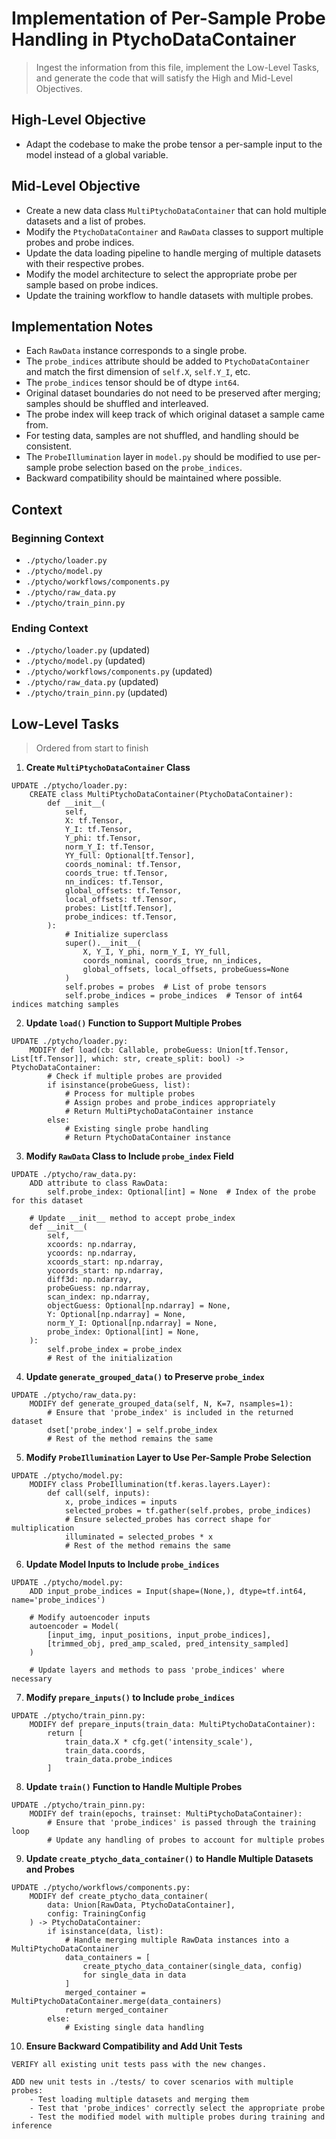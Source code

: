 # Implementation of Per-Sample Probe Handling in PtychoDataContainer

> Ingest the information from this file, implement the Low-Level Tasks, and generate the code that will satisfy the High and Mid-Level Objectives.

## High-Level Objective

- Adapt the codebase to make the probe tensor a per-sample input to the model instead of a global variable.

## Mid-Level Objective

- Create a new data class `MultiPtychoDataContainer` that can hold multiple datasets and a list of probes.
- Modify the `PtychoDataContainer` and `RawData` classes to support multiple probes and probe indices.
- Update the data loading pipeline to handle merging of multiple datasets with their respective probes.
- Modify the model architecture to select the appropriate probe per sample based on probe indices.
- Update the training workflow to handle datasets with multiple probes.

## Implementation Notes

- Each `RawData` instance corresponds to a single probe.
- The `probe_indices` attribute should be added to `PtychoDataContainer` and match the first dimension of `self.X`, `self.Y_I`, etc.
- The `probe_indices` tensor should be of dtype `int64`.
- Original dataset boundaries do not need to be preserved after merging; samples should be shuffled and interleaved.
- The probe index will keep track of which original dataset a sample came from.
- For testing data, samples are not shuffled, and handling should be consistent.
- The `ProbeIllumination` layer in `model.py` should be modified to use per-sample probe selection based on the `probe_indices`.
- Backward compatibility should be maintained where possible.

## Context

### Beginning Context

- `./ptycho/loader.py`
- `./ptycho/model.py`
- `./ptycho/workflows/components.py`
- `./ptycho/raw_data.py`
- `./ptycho/train_pinn.py`

### Ending Context

- `./ptycho/loader.py` (updated)
- `./ptycho/model.py` (updated)
- `./ptycho/workflows/components.py` (updated)
- `./ptycho/raw_data.py` (updated)
- `./ptycho/train_pinn.py` (updated)

## Low-Level Tasks
> Ordered from start to finish

1. **Create `MultiPtychoDataContainer` Class**

```aider
UPDATE ./ptycho/loader.py:
    CREATE class MultiPtychoDataContainer(PtychoDataContainer):
        def __init__(
            self,
            X: tf.Tensor,
            Y_I: tf.Tensor,
            Y_phi: tf.Tensor,
            norm_Y_I: tf.Tensor,
            YY_full: Optional[tf.Tensor],
            coords_nominal: tf.Tensor,
            coords_true: tf.Tensor,
            nn_indices: tf.Tensor,
            global_offsets: tf.Tensor,
            local_offsets: tf.Tensor,
            probes: List[tf.Tensor],
            probe_indices: tf.Tensor,
        ):
            # Initialize superclass
            super().__init__(
                X, Y_I, Y_phi, norm_Y_I, YY_full,
                coords_nominal, coords_true, nn_indices,
                global_offsets, local_offsets, probeGuess=None
            )
            self.probes = probes  # List of probe tensors
            self.probe_indices = probe_indices  # Tensor of int64 indices matching samples
```

2. **Update `load()` Function to Support Multiple Probes**

```aider
UPDATE ./ptycho/loader.py:
    MODIFY def load(cb: Callable, probeGuess: Union[tf.Tensor, List[tf.Tensor]], which: str, create_split: bool) -> PtychoDataContainer:
        # Check if multiple probes are provided
        if isinstance(probeGuess, list):
            # Process for multiple probes
            # Assign probes and probe_indices appropriately
            # Return MultiPtychoDataContainer instance
        else:
            # Existing single probe handling
            # Return PtychoDataContainer instance
```

3. **Modify `RawData` Class to Include `probe_index` Field**

```aider
UPDATE ./ptycho/raw_data.py:
    ADD attribute to class RawData:
        self.probe_index: Optional[int] = None  # Index of the probe for this dataset

    # Update __init__ method to accept probe_index
    def __init__(
        self,
        xcoords: np.ndarray,
        ycoords: np.ndarray,
        xcoords_start: np.ndarray,
        ycoords_start: np.ndarray,
        diff3d: np.ndarray,
        probeGuess: np.ndarray,
        scan_index: np.ndarray,
        objectGuess: Optional[np.ndarray] = None,
        Y: Optional[np.ndarray] = None,
        norm_Y_I: Optional[np.ndarray] = None,
        probe_index: Optional[int] = None,
    ):
        self.probe_index = probe_index
        # Rest of the initialization
```

4. **Update `generate_grouped_data()` to Preserve `probe_index`**

```aider
UPDATE ./ptycho/raw_data.py:
    MODIFY def generate_grouped_data(self, N, K=7, nsamples=1):
        # Ensure that 'probe_index' is included in the returned dataset
        dset['probe_index'] = self.probe_index
        # Rest of the method remains the same
```

5. **Modify `ProbeIllumination` Layer to Use Per-Sample Probe Selection**

```aider
UPDATE ./ptycho/model.py:
    MODIFY class ProbeIllumination(tf.keras.layers.Layer):
        def call(self, inputs):
            x, probe_indices = inputs
            selected_probes = tf.gather(self.probes, probe_indices)
            # Ensure selected_probes has correct shape for multiplication
            illuminated = selected_probes * x
            # Rest of the method remains the same
```

6. **Update Model Inputs to Include `probe_indices`**

```aider
UPDATE ./ptycho/model.py:
    ADD input_probe_indices = Input(shape=(None,), dtype=tf.int64, name='probe_indices')

    # Modify autoencoder inputs
    autoencoder = Model(
        [input_img, input_positions, input_probe_indices],
        [trimmed_obj, pred_amp_scaled, pred_intensity_sampled]
    )

    # Update layers and methods to pass 'probe_indices' where necessary
```

7. **Modify `prepare_inputs()` to Include `probe_indices`**

```aider
UPDATE ./ptycho/train_pinn.py:
    MODIFY def prepare_inputs(train_data: MultiPtychoDataContainer):
        return [
            train_data.X * cfg.get('intensity_scale'),
            train_data.coords,
            train_data.probe_indices
        ]
```

8. **Update `train()` Function to Handle Multiple Probes**

```aider
UPDATE ./ptycho/train_pinn.py:
    MODIFY def train(epochs, trainset: MultiPtychoDataContainer):
        # Ensure that 'probe_indices' is passed through the training loop
        # Update any handling of probes to account for multiple probes
```

9. **Update `create_ptycho_data_container()` to Handle Multiple Datasets and Probes**

```aider
UPDATE ./ptycho/workflows/components.py:
    MODIFY def create_ptycho_data_container(
        data: Union[RawData, PtychoDataContainer],
        config: TrainingConfig
    ) -> PtychoDataContainer:
        if isinstance(data, list):
            # Handle merging multiple RawData instances into a MultiPtychoDataContainer
            data_containers = [
                create_ptycho_data_container(single_data, config)
                for single_data in data
            ]
            merged_container = MultiPtychoDataContainer.merge(data_containers)
            return merged_container
        else:
            # Existing single data handling
```

10. **Ensure Backward Compatibility and Add Unit Tests**

```aider
VERIFY all existing unit tests pass with the new changes.

ADD new unit tests in ./tests/ to cover scenarios with multiple probes:
    - Test loading multiple datasets and merging them
    - Test that 'probe_indices' correctly select the appropriate probe
    - Test the modified model with multiple probes during training and inference
```